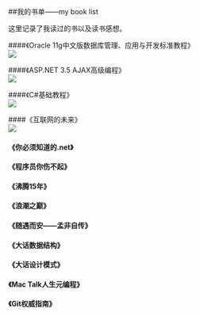 ##我的书单——my book list

这里记录了我读过的书以及读书感想。

####《Oracle 11g中文版数据库管理、应用与开发标准教程》<br/>
![](http://img5.douban.com/lpic/s22777949.jpg)
<br/>

####《ASP.NET 3.5 AJAX高级编程》<br/>
![](http://img3.douban.com/lpic/s6106662.jpg)
<br/>

####《C#基础教程》<br/>
![](http://img3.douban.com/lpic/s4196243.jpg)
<br/>

####《互联网的未来》<br/>
![](http://img5.douban.com/lpic/s6276899.jpg)
<br/>

#### 《你必须知道的.net》 <br />

#### 《程序员你伤不起》 <br />

#### 《沸腾15年》 <br />

#### 《浪潮之巅》 <br />

#### 《随遇而安——孟非自传》 <br />

#### 《大话数据结构》 <br />

#### 《大话设计模式》 <br />

####  《Mac Talk人生元编程》<br />

####  《Git权威指南》<br />